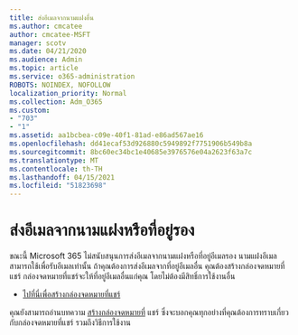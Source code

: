 ```yaml
---
title: ส่งอีเมลจากนามแฝงอื่น
ms.author: cmcatee
author: cmcatee-MSFT
manager: scotv
ms.date: 04/21/2020
ms.audience: Admin
ms.topic: article
ms.service: o365-administration
ROBOTS: NOINDEX, NOFOLLOW
localization_priority: Normal
ms.collection: Adm_O365
ms.custom:
- "703"
- "1"
ms.assetid: aa1bcbea-c09e-40f1-81ad-e86ad567ae16
ms.openlocfilehash: dd41ecaf53d926880c5949892f7751906b549b8a
ms.sourcegitcommit: 8bc60ec34bc1e40685e3976576e04a2623f63a7c
ms.translationtype: MT
ms.contentlocale: th-TH
ms.lasthandoff: 04/15/2021
ms.locfileid: "51823698"
---
```

# <a name="send-email-from-an-alias-or-secondary-address"></a>ส่งอีเมลจากนามแฝงหรือที่อยู่รอง

ขณะนี้ Microsoft 365 ไม่สนับสนุนการส่งอีเมลจากนามแฝงหรือที่อยู่อีเมลรอง นามแฝงอีเมลสามารถใช้เพื่อรับอีเมลเท่านั้น ถ้าคุณต้องการส่งอีเมลจากที่อยู่อีเมลอื่น คุณต้องสร้างกล่องจดหมายที่แชร์ กล่องจดหมายที่แชร์จะให้ที่อยู่อีเมลอื่นแก่คุณ โดยไม่ต้องมีสิทธิ์การใช้งานอื่น
  
- [ไปที่นี่เพื่อสร้างกล่องจดหมายที่แชร์](https://portal.office.com/AdminPortal/Home#/AssistedGuide/addemailoptions)

คุณยังสามารถอ่านบทความ [สร้างกล่องจดหมายที่](https://docs.microsoft.com/microsoft-365/admin/email/create-a-shared-mailbox) แชร์ ซึ่งจะบอกคุณทุกอย่างที่คุณต้องการทราบเกี่ยวกับกล่องจดหมายที่แชร์ รวมถึงวิธีการใช้งาน